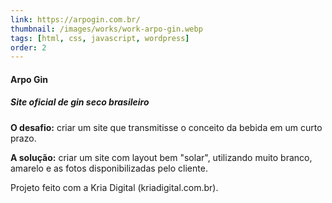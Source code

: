 ```yaml
---
link: https://arpogin.com.br/
thumbnail: /images/works/work-arpo-gin.webp
tags: [html, css, javascript, wordpress]
order: 2
---
```

#### Arpo Gin
##### Site oficial de gin seco brasileiro
**O desafio:** criar um site que transmitisse o conceito da bebida em um curto prazo.

**A solução:** criar um site com layout bem "solar", utilizando muito branco, amarelo e as fotos disponibilizadas pelo cliente.

Projeto feito com a Kria Digital (kriadigital.com.br).